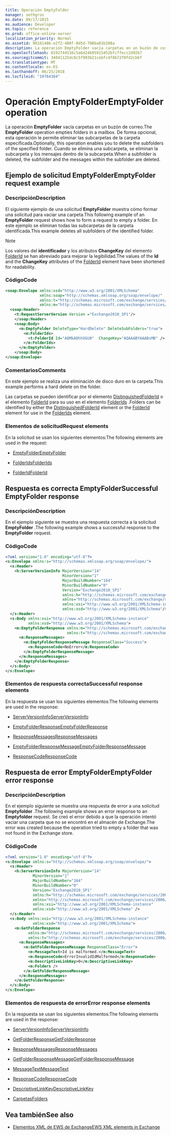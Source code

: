 ```yaml
---
title: Operación EmptyFolder
manager: sethgros
ms.date: 09/17/2015
ms.audience: Developer
ms.topic: reference
ms.prod: office-online-server
localization_priority: Normal
ms.assetid: 98161486-e2f2-480f-8d5d-708ba81b208a
description: La operación EmptyFolder vacía carpetas en un buzón de correo. De forma opcional, esta operación le permite eliminar las subcarpetas de la carpeta especificada. Cuando se elimina una subcarpeta, se eliminan la subcarpeta y los mensajes dentro de la subcarpeta.
ms.openlocfilehash: 0192744516c5a6d24b95915452bfcffecc2d92b7
ms.sourcegitcommit: 34041125dc8c5f993b21cebfc4f8b72f0fd2cb6f
ms.translationtype: MT
ms.contentlocale: es-ES
ms.lasthandoff: 06/25/2018
ms.locfileid: "19764384"
---
```

# <a name="emptyfolder-operation"></a><span data-ttu-id="9b797-105">Operación EmptyFolder</span><span class="sxs-lookup"><span data-stu-id="9b797-105">EmptyFolder operation</span></span>

<span data-ttu-id="9b797-106">La operación **EmptyFolder** vacía carpetas en un buzón de correo.</span><span class="sxs-lookup"><span data-stu-id="9b797-106">The **EmptyFolder** operation empties folders in a mailbox.</span></span> <span data-ttu-id="9b797-107">De forma opcional, esta operación le permite eliminar las subcarpetas de la carpeta especificada.</span><span class="sxs-lookup"><span data-stu-id="9b797-107">Optionally, this operation enables you to delete the subfolders of the specified folder.</span></span> <span data-ttu-id="9b797-108">Cuando se elimina una subcarpeta, se eliminan la subcarpeta y los mensajes dentro de la subcarpeta.</span><span class="sxs-lookup"><span data-stu-id="9b797-108">When a subfolder is deleted, the subfolder and the messages within the subfolder are deleted.</span></span> 
  
## <a name="emptyfolder-request-example"></a><span data-ttu-id="9b797-109">Ejemplo de solicitud EmptyFolder</span><span class="sxs-lookup"><span data-stu-id="9b797-109">EmptyFolder request example</span></span>

### <a name="description"></a><span data-ttu-id="9b797-110">Descripción</span><span class="sxs-lookup"><span data-stu-id="9b797-110">Description</span></span>

<span data-ttu-id="9b797-111">El siguiente ejemplo de una solicitud **EmptyFolder** muestra cómo formar una solicitud para vaciar una carpeta.</span><span class="sxs-lookup"><span data-stu-id="9b797-111">This following example of an **EmptyFolder** request shows how to form a request to empty a folder.</span></span> <span data-ttu-id="9b797-112">En este ejemplo se eliminan todas las subcarpetas de la carpeta identificada.</span><span class="sxs-lookup"><span data-stu-id="9b797-112">This example deletes all subfolders of the identified folder.</span></span> 
  
> [!NOTE]
> <span data-ttu-id="9b797-113">Los valores del **identificador** y los atributos **ChangeKey** del elemento [FolderId](folderid.md) se han abreviado para mejorar la legibilidad.</span><span class="sxs-lookup"><span data-stu-id="9b797-113">The values of the **Id** and the **ChangeKey** attributes of the [FolderId](folderid.md) element have been shortened for readability.</span></span> 
  
### <a name="code"></a><span data-ttu-id="9b797-114">Código</span><span class="sxs-lookup"><span data-stu-id="9b797-114">Code</span></span>

```XML
<soap:Envelope xmlns:xsd="http://www.w3.org/2001/XMLSchema"
               xmlns:soap="http://schemas.xmlsoap.org/soap/envelope/"
               xmlns:t="http://schemas.microsoft.com/exchange/services/2006/types"
               xmlns:m="http://schemas.microsoft.com/exchange/services/2006/messages">
  <soap:Header>
    <t:RequestServerVersion Version ="Exchange2010_SP1"/>
    </soap:Header>
    <soap:Body>
      <m:EmptyFolder DeleteType="HardDelete" DeleteSubFolders="true">
        <m:FolderIds>
          <t:FolderId Id="AQMkADhhOGU0"  ChangeKey="AQAAABYAAABsMB" />
        </m:FolderIds>
      </m:EmptyFolder>
    </soap:Body>
</soap:Envelope>

```

### <a name="comments"></a><span data-ttu-id="9b797-115">Comentarios</span><span class="sxs-lookup"><span data-stu-id="9b797-115">Comments</span></span>

<span data-ttu-id="9b797-116">En este ejemplo se realiza una eliminación de disco duro en la carpeta.</span><span class="sxs-lookup"><span data-stu-id="9b797-116">This example performs a hard delete on the folder.</span></span>
  
<span data-ttu-id="9b797-117">Las carpetas se pueden identificar por el elemento [DistinguishedFolderId](distinguishedfolderid.md) o el elemento [FolderId](folderid.md) para su uso en el elemento [FolderIds](folderids.md) .</span><span class="sxs-lookup"><span data-stu-id="9b797-117">Folders can be identified by either the [DistinguishedFolderId](distinguishedfolderid.md) element or the [FolderId](folderid.md) element for use in the [FolderIds](folderids.md) element.</span></span> 
  
### <a name="request-elements"></a><span data-ttu-id="9b797-118">Elementos de solicitud</span><span class="sxs-lookup"><span data-stu-id="9b797-118">Request elements</span></span>

<span data-ttu-id="9b797-119">En la solicitud se usan los siguientes elementos:</span><span class="sxs-lookup"><span data-stu-id="9b797-119">The following elements are used in the request:</span></span>
  
- [<span data-ttu-id="9b797-120">EmptyFolder</span><span class="sxs-lookup"><span data-stu-id="9b797-120">EmptyFolder</span></span>](emptyfolder.md)
    
- [<span data-ttu-id="9b797-121">FolderIds</span><span class="sxs-lookup"><span data-stu-id="9b797-121">FolderIds</span></span>](folderids.md)
    
- [<span data-ttu-id="9b797-122">FolderId</span><span class="sxs-lookup"><span data-stu-id="9b797-122">FolderId</span></span>](folderid.md)
    
## <a name="successful-emptyfolder-response"></a><span data-ttu-id="9b797-123">Respuesta es correcta EmptyFolder</span><span class="sxs-lookup"><span data-stu-id="9b797-123">Successful EmptyFolder response</span></span>

### <a name="description"></a><span data-ttu-id="9b797-124">Descripción</span><span class="sxs-lookup"><span data-stu-id="9b797-124">Description</span></span>

<span data-ttu-id="9b797-125">En el ejemplo siguiente se muestra una respuesta correcta a la solicitud **EmptyFolder** .</span><span class="sxs-lookup"><span data-stu-id="9b797-125">The following example shows a successful response to the **EmptyFolder** request.</span></span> 
  
### <a name="code"></a><span data-ttu-id="9b797-126">Código</span><span class="sxs-lookup"><span data-stu-id="9b797-126">Code</span></span>

```XML
<?xml version="1.0" encoding="utf-8"?>
<s:Envelope xmlns:s="http://schemas.xmlsoap.org/soap/envelope/">
  <s:Header>
    <h:ServerVersionInfo MajorVersion="14" 
                         MinorVersion="1" 
                         MajorBuildNumber="164" 
                         MinorBuildNumber="0" 
                         Version="Exchange2010_SP1"
                         xmlns:h="http://schemas.microsoft.com/exchange/services/2006/types"
                         xmlns="http://schemas.microsoft.com/exchange/services/2006/types"
                         xmlns:xsi="http://www.w3.org/2001/XMLSchema-instance"
                         xmlns:xsd="http://www.w3.org/2001/XMLSchema"/>
  </s:Header>
  <s:Body xmlns:xsi="http://www.w3.org/2001/XMLSchema-instance"
          xmlns:xsd="http://www.w3.org/2001/XMLSchema">
    <m:EmptyFolderResponse xmlns:m="http://schemas.microsoft.com/exchange/services/2006/messages"
                           xmlns:t="http://schemas.microsoft.com/exchange/services/2006/types">
      <m:ResponseMessages>
        <m:EmptyFolderResponseMessage ResponseClass="Success">
          <m:ResponseCode>NoError</m:ResponseCode>
        </m:EmptyFolderResponseMessage>
      </m:ResponseMessages>
    </m:EmptyFolderResponse>
  </s:Body>
</s:Envelope>

```

### <a name="successful-response-elements"></a><span data-ttu-id="9b797-127">Elementos de respuesta correcta</span><span class="sxs-lookup"><span data-stu-id="9b797-127">Successful response elements</span></span>

<span data-ttu-id="9b797-128">En la respuesta se usan los siguientes elementos:</span><span class="sxs-lookup"><span data-stu-id="9b797-128">The following elements are used in the response:</span></span>
  
- [<span data-ttu-id="9b797-129">ServerVersionInfo</span><span class="sxs-lookup"><span data-stu-id="9b797-129">ServerVersionInfo</span></span>](serverversioninfo.md)
    
- [<span data-ttu-id="9b797-130">EmptyFolderResponse</span><span class="sxs-lookup"><span data-stu-id="9b797-130">EmptyFolderResponse</span></span>](emptyfolderresponse.md)
    
- [<span data-ttu-id="9b797-131">ResponseMessages</span><span class="sxs-lookup"><span data-stu-id="9b797-131">ResponseMessages</span></span>](responsemessages.md)
    
- [<span data-ttu-id="9b797-132">EmptyFolderResponseMessage</span><span class="sxs-lookup"><span data-stu-id="9b797-132">EmptyFolderResponseMessage</span></span>](emptyfolderresponsemessage.md)
    
- [<span data-ttu-id="9b797-133">ResponseCode</span><span class="sxs-lookup"><span data-stu-id="9b797-133">ResponseCode</span></span>](responsecode.md)
    
## <a name="emptyfolder-error-response"></a><span data-ttu-id="9b797-134">Respuesta de error EmptyFolder</span><span class="sxs-lookup"><span data-stu-id="9b797-134">EmptyFolder error response</span></span>

### <a name="description"></a><span data-ttu-id="9b797-135">Descripción</span><span class="sxs-lookup"><span data-stu-id="9b797-135">Description</span></span>

<span data-ttu-id="9b797-136">En el ejemplo siguiente se muestra una respuesta de error a una solicitud **Emptyfolder** .</span><span class="sxs-lookup"><span data-stu-id="9b797-136">The following example shows an error response to an **Emptyfolder** request.</span></span> <span data-ttu-id="9b797-137">Se creó el error debido a que la operación intentó vaciar una carpeta que no se encontró en el almacén de Exchange.</span><span class="sxs-lookup"><span data-stu-id="9b797-137">The error was created because the operation tried to empty a folder that was not found in the Exchange store.</span></span> 
  
### <a name="code"></a><span data-ttu-id="9b797-138">Código</span><span class="sxs-lookup"><span data-stu-id="9b797-138">Code</span></span>

```XML
<?xml version="1.0" encoding="utf-8"?>
<s:Envelope xmlns:s="http://schemas.xmlsoap.org/soap/envelope/">
  <s:Header>
    <h:ServerVersionInfo MajorVersion="14" 
            MinorVersion="1" 
            MajorBuildNumber="164" 
            MinorBuildNumber="0" 
            Version="Exchange2010_SP1" 
            xmlns:h="http://schemas.microsoft.com/exchange/services/2006/types" 
            xmlns="http://schemas.microsoft.com/exchange/services/2006/types" 
            xmlns:xsi="http://www.w3.org/2001/XMLSchema-instance" 
            xmlns:xsd="http://www.w3.org/2001/XMLSchema" />
  </s:Header>
  <s:Body xmlns:xsi="http://www.w3.org/2001/XMLSchema-instance" 
            xmlns:xsd="http://www.w3.org/2001/XMLSchema">
    <m:GetFolderResponse 
          xmlns:m="http://schemas.microsoft.com/exchange/services/2006/messages" 
          xmlns:t="http://schemas.microsoft.com/exchange/services/2006/types">
      <m:ResponseMessages>
        <m:GetFolderResponseMessage ResponseClass="Error">
          <m:MessageText>Id is malformed.</m:MessageText>
          <m:ResponseCode>ErrorInvalidIdMalformed</m:ResponseCode>
          <m:DescriptiveLinkKey>0</m:DescriptiveLinkKey>
          <m:Folders />
        </m:GetFolderResponseMessage>
      </m:ResponseMessages>
    </m:GetFolderResponse>
  </s:Body>
</s:Envelope>
```

### <a name="error-response-elements"></a><span data-ttu-id="9b797-139">Elementos de respuesta de error</span><span class="sxs-lookup"><span data-stu-id="9b797-139">Error response elements</span></span>

<span data-ttu-id="9b797-140">En la respuesta se usan los siguientes elementos:</span><span class="sxs-lookup"><span data-stu-id="9b797-140">The following elements are used in the response:</span></span>
  
- [<span data-ttu-id="9b797-141">ServerVersionInfo</span><span class="sxs-lookup"><span data-stu-id="9b797-141">ServerVersionInfo</span></span>](serverversioninfo.md)
    
- [<span data-ttu-id="9b797-142">GetFolderResponse</span><span class="sxs-lookup"><span data-stu-id="9b797-142">GetFolderResponse</span></span>](getfolderresponse.md)
    
- [<span data-ttu-id="9b797-143">ResponseMessages</span><span class="sxs-lookup"><span data-stu-id="9b797-143">ResponseMessages</span></span>](responsemessages.md)
    
- [<span data-ttu-id="9b797-144">GetFolderResponseMessage</span><span class="sxs-lookup"><span data-stu-id="9b797-144">GetFolderResponseMessage</span></span>](getfolderresponsemessage.md)
    
- [<span data-ttu-id="9b797-145">MessageText</span><span class="sxs-lookup"><span data-stu-id="9b797-145">MessageText</span></span>](messagetext.md)
    
- [<span data-ttu-id="9b797-146">ResponseCode</span><span class="sxs-lookup"><span data-stu-id="9b797-146">ResponseCode</span></span>](responsecode.md)
    
- [<span data-ttu-id="9b797-147">DescriptiveLinkKey</span><span class="sxs-lookup"><span data-stu-id="9b797-147">DescriptiveLinkKey</span></span>](descriptivelinkkey.md)
    
- [<span data-ttu-id="9b797-148">Carpetas</span><span class="sxs-lookup"><span data-stu-id="9b797-148">Folders</span></span>](folders-ex15websvcsotherref.md)
    
## <a name="see-also"></a><span data-ttu-id="9b797-149">Vea también</span><span class="sxs-lookup"><span data-stu-id="9b797-149">See also</span></span>

- [<span data-ttu-id="9b797-150">Elementos XML de EWS de Exchange</span><span class="sxs-lookup"><span data-stu-id="9b797-150">EWS XML elements in Exchange</span></span>](ews-xml-elements-in-exchange.md)

